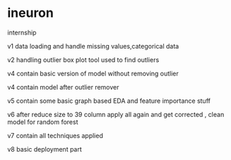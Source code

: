 # ineuron
internship 

v1 data loading and handle missing values,categorical data

v2 handling outlier box plot tool used to find outliers

v4 contain basic version of model without removing outlier

v4 contain model after outlier remover

v5 contain some basic graph based EDA and feature importance stuff

v6 after reduce size to 39 column apply all again and get corrected , clean model for    random forest

v7 contain all techniques applied

v8 basic deployment part


